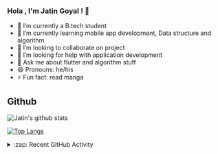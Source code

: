 ### Hola , I'm Jatin Goyal ! 👋


- 🔭 I’m currently a B.tech student 
- 🌱 I’m currently learning mobile app development, Data structure and algorithm
- 👯 I’m looking to collaborate on project
- 🤔 I’m looking for help with application development
- 💬 Ask me about flutter and algorithm stuff
- 😄 Pronouns: he/his
- ⚡ Fun fact: read manga 



## Github
![Jatin's github stats](https://github-readme-stats-20nuyv0gr.vercel.app/api?username=Jatin-Goyal5&count_private=true&show_icons=true&theme=prussian)
</br>

[![Top Langs](https://github-readme-stats-20nuyv0gr.vercel.app/api/top-langs/?username=Jatin-Goyal5&langs_count=8&layout=compact&count_private=true&show_icons=true&theme=prussian)](https://github.com/Jatin-Goyal5/github-readme-stats)

<details>
  <summary>:zap: Recent GitHub Activity</summary>
  
<!--START_SECTION:activity-->
1. 💪 Opened PR [#7](https://github.com/Ashish-kumar7/geeks-for-geeks-solutions/pull/7) in [Ashish-kumar7/geeks-for-geeks-solutions](https://github.com/Ashish-kumar7/geeks-for-geeks-solutions)
2. 💪 Opened PR [#56](https://github.com/Amisha-here/Data-Structures/pull/56) in [Amisha-here/Data-Structures](https://github.com/Amisha-here/Data-Structures)
3. 💪 Opened PR [#1355](https://github.com/shoaibrayeen/Programmers-Community/pull/1355) in [shoaibrayeen/Programmers-Community](https://github.com/shoaibrayeen/Programmers-Community)
4. 💪 Opened PR [#18](https://github.com/shoaibrayeen/Data-Structures-and-Algorithms/pull/18) in [shoaibrayeen/Data-Structures-and-Algorithms](https://github.com/shoaibrayeen/Data-Structures-and-Algorithms)
5. 💪 Opened PR [#17](https://github.com/shoaibrayeen/Data-Structures-and-Algorithms/pull/17) in [shoaibrayeen/Data-Structures-and-Algorithms](https://github.com/shoaibrayeen/Data-Structures-and-Algorithms)
<!--END_SECTION:activity-->

